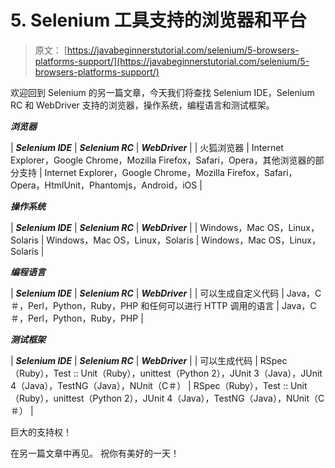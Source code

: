 # 5\. Selenium 工具支持的浏览器和平台

> 原文： [https://javabeginnerstutorial.com/selenium/5-browsers-platforms-support/](https://javabeginnerstutorial.com/selenium/5-browsers-platforms-support/)

欢迎回到 Selenium 的另一篇文章，今天我们将查找 Selenium IDE，Selenium RC 和 WebDriver 支持的浏览器，操作系统，编程语言和测试框架。

***浏览器***

| ***Selenium IDE*** | ***Selenium RC*** | ***WebDriver*** |
| 火狐浏览器 | Internet Explorer，Google Chrome，Mozilla Firefox，Safari，Opera，其他浏览器的部分支持 | Internet Explorer，Google Chrome，Mozilla Firefox，Safari，Opera，HtmlUnit，Phantomjs，Android，iOS |

***操作系统***

| ***Selenium IDE*** | ***Selenium RC*** | ***WebDriver*** |
| Windows，Mac OS，Linux，Solaris | Windows，Mac OS，Linux，Solaris | Windows，Mac OS，Linux，Solaris |

***编程语言***

| ***Selenium IDE*** | ***Selenium RC*** | ***WebDriver*** |
| 可以生成自定义代码 | Java，C＃，Perl，Python，Ruby，PHP 和任何可以进行 HTTP 调用的语言 | Java，C＃，Perl，Python，Ruby，PHP |

***测试框架***

| ***Selenium IDE*** | ***Selenium RC*** | ***WebDriver*** |
| 可以生成代码 | RSpec（Ruby），Test :: Unit（Ruby），unittest（Python 2），JUnit 3（Java），JUnit 4（Java），TestNG（Java），NUnit（C＃） | RSpec（Ruby），Test :: Unit（Ruby），unittest（Python 2），JUnit 4（Java），TestNG（Java），NUnit（C＃） |

巨大的支持权！

在另一篇文章中再见。 祝你有美好的一天！

